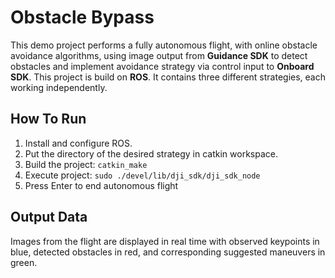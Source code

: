 # Obstacle Bypass

This demo project performs a fully autonomous flight, with online obstacle avoidance algorithms, using image output from **Guidance SDK** to detect obstacles and implement avoidance strategy via control input to **Onboard SDK**. This project is build on **ROS**. It contains three different strategies, each working independently.

## How To Run

1. Install and configure ROS.
2. Put the directory of the desired strategy in catkin workspace.
3. Build the project: `catkin_make`
4. Execute project: `sudo ./devel/lib/dji_sdk/dji_sdk_node`
5. Press Enter to end autonomous flight

## Output Data

Images from the flight are displayed in real time with observed keypoints in blue, detected obstacles in red, and corresponding suggested maneuvers in green.
